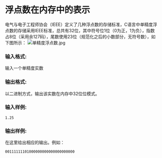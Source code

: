 # 浮点数在内存中的表示
电气与电子工程师协会（IEEE）定义了几种浮点数的存储标准，C语言中单精度浮点数的存储采用IEEE标准，总共有32位，其中符号位1位（0为正，1为负），指数占8位（采用余127码），尾数使用23位（规范化之后的小数部分，无符号数），如下图所示：
![单精度浮点数.jpg](https://images.ptausercontent.com/b465b7f8-7428-4bae-8c03-629b837e9988.jpg)


### 输入格式:

输入一个单精度实数

### 输出格式:

以二进制方式，输出该实数在内存中32位位模式。

### 输入样例:



```in
1.25
```

### 输出样例:

在这里给出相应的输出。例如：

```out
00111111101000000000000000000000
```

